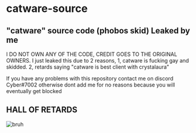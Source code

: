 # catware-source
"catware" source code (phobos skid) Leaked by me
---------------------------------
I DO NOT OWN ANY OF THE CODE, CREDIT GOES TO THE ORIGINAL OWNERS. I just leaked this due to 2 reasons, 1, catware is fucking gay and skidded. 2, retards saying "catware is best client with crystalaura"

If you have any problems with this repository contact me on discord Cyber#7002 otherwise dont add me for no reasons because you will eventually get blocked

## HALL OF RETARDS
![bruh](https://i.imgur.com/ojvWwaJ.png)
